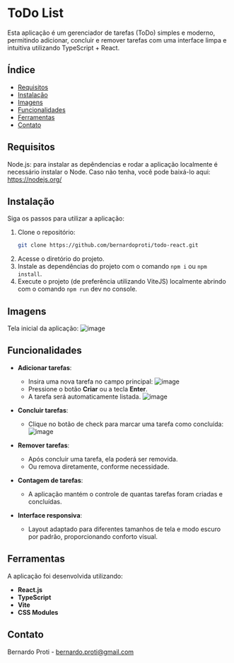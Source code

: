 # ToDo List

Esta aplicação é um gerenciador de tarefas (ToDo) simples e moderno, permitindo adicionar, concluir e remover tarefas com uma interface limpa e intuitiva utilizando TypeScript + React. 

## Índice

- [Requisitos](#requisitos)
- [Instalação](#instalação)
- [Imagens](#imagens)
- [Funcionalidades](#funcionalidades)
- [Ferramentas](#ferramentas)
- [Contato](#contato)

## Requisitos

Node.js: para instalar as depêndencias e rodar a aplicação localmente é necessário instalar o Node. Caso não tenha, você pode baixá-lo aqui: https://nodejs.org/

## Instalação

Siga os passos para utilizar a aplicação:

1. Clone o repositório:
   ```sh
   git clone https://github.com/bernardoproti/todo-react.git
   ```
2. Acesse o diretório do projeto.
3. Instale as dependências do projeto com o comando ```npm i``` ou ```npm install```.
3. Execute o projeto (de preferência utilizando ViteJS) localmente abrindo com o comando ```npm run``` dev no console.

## Imagens

Tela inicial da aplicação:
![image](https://github.com/user-attachments/assets/75830317-60f8-4dfe-980c-e3bfa2533d54)


## Funcionalidades

* **Adicionar tarefas**:
   - Insira uma nova tarefa no campo principal:
     ![image](https://github.com/user-attachments/assets/a5e6d346-0c0c-4ed1-889e-e50333183b1a)
   - Pressione o botão **Criar** ou a tecla **Enter**.
   - A tarefa será automaticamente listada.
     ![image](https://github.com/user-attachments/assets/823c5437-fedb-4849-bae4-6beca4fdd61c)

* **Concluir tarefas**:
   - Clique no botão de check para marcar uma tarefa como concluída:
     ![image](https://github.com/user-attachments/assets/4ce60cad-042f-42f9-83ab-cc81564a0079)

* **Remover tarefas**:
   - Após concluir uma tarefa, ela poderá ser removida.
   - Ou remova diretamente, conforme necessidade.

* **Contagem de tarefas**:
   - A aplicação mantém o controle de quantas tarefas foram criadas e concluídas.

* **Interface responsiva**:
   - Layout adaptado para diferentes tamanhos de tela e modo escuro por padrão, proporcionando conforto visual.

## Ferramentas

A aplicação foi desenvolvida utilizando:

- **React.js**
- **TypeScript**
- **Vite**
- **CSS Modules**

## Contato

Bernardo Proti - bernardo.proti@gmail.com

